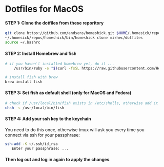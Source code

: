 # Dotfiles for MacOS

#### STEP 1: Clone the dotfiles from these reporitory

```bash
git clone https://github.com/andsens/homeshick.git $HOME/.homesick/repos/homeshick
~/.homesick/repos/homeshick/bin/homeshick clone mirhec/dotfiles
source ~/.bashrc
```

#### STEP 2: Install Homebrew and fish
```bash
# if you haven't installed homebrew yet, do it ...
    /usr/bin/ruby -e "$(curl -fsSL https://raw.githubusercontent.com/Homebrew/install/master/install)"

# install fish with brew
brew install fish
```

#### STEP 3: Set fish as default shell (only for MacOS and Fedora)
```bash
# check if /usr/local/bin/fish exists in /etc/shells, otherwise add it
chsh -s /usr/local/bin/fish
```

#### STEP 4: Add your ssh key to the keychain
You need to do this once, otherwise tmux will ask you every time you connect via ssh for your passphrase:
```bash
ssh-add -K ~/.ssh/id_rsa
   Enter your passphrase: ...
```

#### Then log out and log in again to apply the changes
